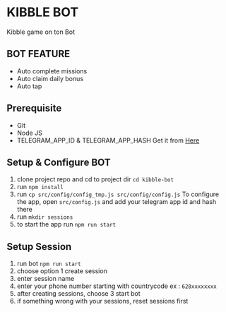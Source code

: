 # KIBBLE BOT

Kibble game on ton Bot

## BOT FEATURE

- Auto complete missions
- Auto claim daily bonus
- Auto tap

## Prerequisite

- Git
- Node JS
- TELEGRAM_APP_ID & TELEGRAM_APP_HASH Get it from [Here](https://my.telegram.org/auth?to=apps)

## Setup & Configure BOT

1. clone project repo and cd to project dir `cd kibble-bot`
2. run `npm install`
3. run `cp src/config/config_tmp.js src/config/config.js`
   To configure the app, open `src/config.js` and add your telegram app id and hash there
4. run `mkdir sessions`
5. to start the app run `npm run start`

## Setup Session

1. run bot `npm run start`
2. choose option 1 create session
3. enter session name
4. enter your phone number starting with countrycode ex : `628xxxxxxxx`
5. after creating sessions, choose 3 start bot
6. if something wrong with your sessions, reset sessions first
